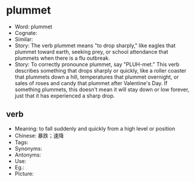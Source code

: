 # plummet

- Word: plummet
- Cognate: 
- Similar: 
- Story: The verb plummet means "to drop sharply," like eagles that plummet toward earth, seeking prey, or school attendance that plummets when there is a flu outbreak.
- Story: To correctly pronounce plummet, say "PLUH-met." This verb describes something that drops sharply or quickly, like a roller coaster that plummets down a hill, temperatures that plummet overnight, or sales of roses and candy that plummet after Valentine's Day. If something plummets, this doesn't mean it will stay down or low forever, just that it has experienced a sharp drop.

## verb

- Meaning: to fall suddenly and quickly from a high level or position
- Chinese: 暴跌；速降
- Tags: 
- Synonyms: 
- Antonyms: 
- Use: 
- Eg.: 
- Picture: 

